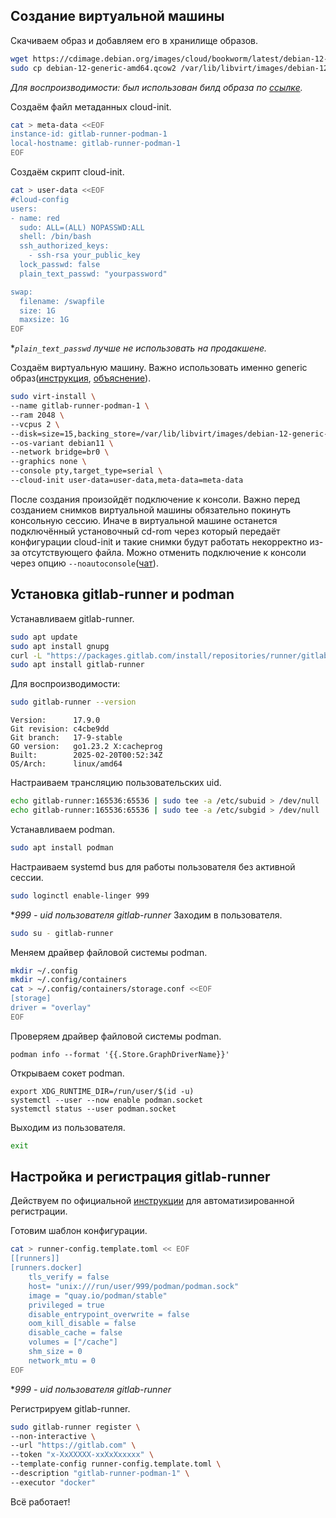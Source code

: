 ## Создание виртуальной машины

Скачиваем образ и добавляем его в хранилище образов.
```bash
wget https://cdimage.debian.org/images/cloud/bookworm/latest/debian-12-generic-amd64.qcow2
sudo cp debian-12-generic-amd64.qcow2 /var/lib/libvirt/images/debian-12-generic-amd64.qcow2
```
*Для воспроизводимости: был использован билд образа по [ссылке](https://cdimage.debian.org/images/cloud/bookworm/20250210-2019/debian-12-generic-amd64-20250210-2019.qcow2).*

Создаём файл метаданных cloud-init.
```bash
cat > meta-data <<EOF
instance-id: gitlab-runner-podman-1
local-hostname: gitlab-runner-podman-1
EOF
```
Создаём скрипт cloud-init.
```bash
cat > user-data <<EOF
#cloud-config
users:
- name: red
  sudo: ALL=(ALL) NOPASSWD:ALL
  shell: /bin/bash
  ssh_authorized_keys:
    - ssh-rsa your_public_key
  lock_passwd: false
  plain_text_passwd: "yourpassword"

swap:
  filename: /swapfile
  size: 1G
  maxsize: 1G
EOF
```
**`plain_text_passwd` лучше не использовать на продакшене.*

Создаём виртуальную машину.
Важно использовать именно generic образ([инструкция](https://mop.koeln/blog/creating-a-local-debian-vm-using-cloud-init-and-libvirt/), [объяснение](https://groups.google.com/g/linux.debian.bugs.dist/c/fpGNuIC7GZc?pli=1)).
```bash
sudo virt-install \
--name gitlab-runner-podman-1 \
--ram 2048 \
--vcpus 2 \
--disk=size=15,backing_store=/var/lib/libvirt/images/debian-12-generic-amd64.qcow2 \
--os-variant debian11 \
--network bridge=br0 \
--graphics none \
--console pty,target_type=serial \
--cloud-init user-data=user-data,meta-data=meta-data
```
После создания произойдёт подключение к консоли. Важно перед созданием снимков виртуальной машины обязательно покинуть консольную сессию.
Иначе в виртуальной машине останется подключённый установочный cd-rom через который передаёт конфигурации cloud-init и такие снимки будут работать некорректно из-за отсутствующего файла. Можно отменить подключение к консоли через опцию `--noautoconsole`([чат](https://chatgpt.com/share/67be1bf4-2de4-8002-967e-69cb0a49579b)).

## Установка gitlab-runner и podman

Устанавливаем gitlab-runner.
```bash
sudo apt update
sudo apt install gnupg
curl -L "https://packages.gitlab.com/install/repositories/runner/gitlab-runner/script.deb.sh" | sudo bash
sudo apt install gitlab-runner
```
Для воспроизводимости:
```bash
sudo gitlab-runner --version
```
```
Version:      17.9.0
Git revision: c4cbe9dd
Git branch:   17-9-stable
GO version:   go1.23.2 X:cacheprog
Built:        2025-02-20T00:52:34Z
OS/Arch:      linux/amd64
```


Настраиваем трансляцию пользовательских uid.
```bash
echo gitlab-runner:165536:65536 | sudo tee -a /etc/subuid > /dev/null
echo gitlab-runner:165536:65536 | sudo tee -a /etc/subgid > /dev/null
```
Устанавливаем podman.
```bash
sudo apt install podman
```
Настраиваем systemd bus  для работы пользователя без активной сессии.
```bash
sudo loginctl enable-linger 999
```
**999 - uid пользователя gitlab-runner*
Заходим в пользователя.
```bash
sudo su - gitlab-runner
```
Меняем драйвер файловой системы podman.
```bash
mkdir ~/.config
mkdir ~/.config/containers
cat > ~/.config/containers/storage.conf <<EOF
[storage]
driver = "overlay"
EOF
```
Проверяем драйвер файловой системы podman.
```
podman info --format '{{.Store.GraphDriverName}}'
```
Открываем сокет podman.
```
export XDG_RUNTIME_DIR=/run/user/$(id -u)
systemctl --user --now enable podman.socket
systemctl status --user podman.socket
```
Выходим из пользователя.
```bash
exit
```

## Настройка и регистрация gitlab-runner
Действуем по официальной [инструкции](https://docs.gitlab.com/runner/register/#register-with-a-configuration-template) для автоматизированной регистрации.

Готовим шаблон конфигурации.
```bash
cat > runner-config.template.toml << EOF
[[runners]]
[runners.docker]
    tls_verify = false
    host= "unix:///run/user/999/podman/podman.sock"
    image = "quay.io/podman/stable"
    privileged = true
    disable_entrypoint_overwrite = false
    oom_kill_disable = false
    disable_cache = false
    volumes = ["/cache"]
    shm_size = 0
    network_mtu = 0
EOF
```
**999 - uid пользователя gitlab-runner*

Регистрируем gitlab-runner.
```bash
sudo gitlab-runner register \
--non-interactive \
--url "https://gitlab.com" \
--token "x-XxXXXXX-xxXxXxxxxx" \
--template-config runner-config.template.toml \
--description "gitlab-runner-podman-1" \
--executor "docker"
```
Всё работает!